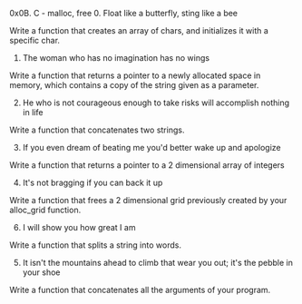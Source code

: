 0x0B. C - malloc, free
0. Float like a butterfly, sting like a bee

Write a function that creates an array of chars, and initializes it with a specific char.

1. The woman who has no imagination has no wings

Write a function that returns a pointer to a newly allocated space in memory, which contains a copy of the string given as a parameter.

2. He who is not courageous enough to take risks will accomplish nothing in life

Write a function that concatenates two strings.

3. If you even dream of beating me you'd better wake up and apologize

Write a function that returns a pointer to a 2 dimensional array of integers

4. It's not bragging if you can back it up

Write a function that frees a 2 dimensional grid previously created by your alloc_grid function.

6. I will show you how great I am

Write a function that splits a string into words.

5. It isn't the mountains ahead to climb that wear you out; it's the pebble in your shoe

Write a function that concatenates all the arguments of your program.

